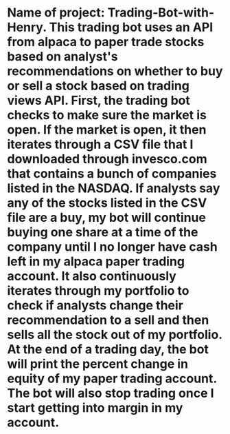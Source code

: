 # Name of project: Trading-Bot-with-Henry. This trading bot uses an API from alpaca to paper trade stocks based on analyst's recommendations on whether to buy or sell a stock based on trading views API. First, the trading bot checks to make sure the market is open. If the market is open, it then iterates through a CSV file that I downloaded through invesco.com that contains a bunch of companies listed in the NASDAQ. If analysts say any of the stocks listed in the CSV file are a buy, my bot will continue buying one share at a time of the company until I no longer have cash left in my alpaca paper trading account. It also continuously iterates through my portfolio to check if analysts change their recommendation to a sell and then sells all the stock out of my portfolio. At the end of a trading day, the bot will print the percent change in equity of my paper trading account. The bot will also stop trading once I start getting into margin in my account.
